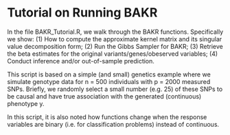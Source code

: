 # Tutorial on Running BAKR
In the file BAKR_Tutorial.R, we walk through the BAKR functions. Specifically we show:
(1) How to compute the approximate kernel matrix and its singular value decomposition form;
(2) Run the Gibbs Sampler for BAKR;
(3) Retrieve the beta estimates for the original variants/genes/obeserved variables;
(4) Conduct inference and/or out-of-sample prediction.

This script is based on a simple (and small) genetics example where we simulate genotype data for n = 500 individuals with p = 2000 measured SNPs. Briefly, we randomly select a small number (e.g. 25) of these SNPs to be causal and have true association with the generated (continuous) phenotype y.

In this script, it is also noted how functions change when the response variables are binary (i.e. for classification problems) instead of continuous. 
